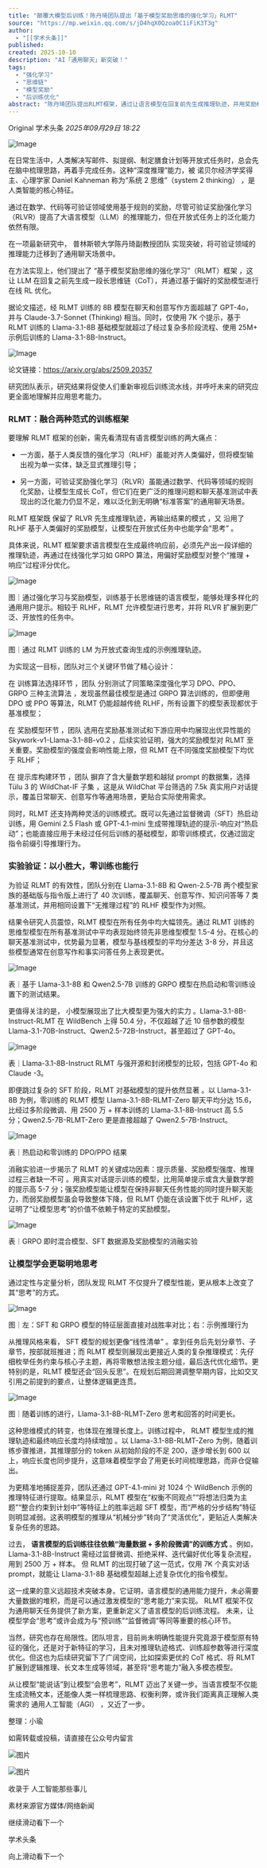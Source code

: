 ```yaml
---
title: "颠覆大模型后训练！陈丹琦团队提出「基于模型奖励思维的强化学习」RLMT"
source: "https://mp.weixin.qq.com/s/jD4hqX0Qzoa0C1iFiK3T3g"
author:
  - "[[学术头条]]"
published:
created: 2025-10-10
description: "AI「通用聊天」新突破！"
tags:
  - "强化学习"
  - "思维链"
  - "模型奖励"
  - "后训练优化"
abstract: "陈丹琦团队提出RLMT框架，通过让语言模型在回复前先生成推理轨迹，并用奖励模型优化，显著提升了模型在开放式任务上的表现，仅用少量数据就超越了传统多阶段训练的效果。"
---
```

Original 学术头条 *2025年09月29日 18:22*

![Image](https://mmbiz.qpic.cn/mmbiz_jpg/5qv5QsBmI9CBfgO44xVSQsBnx39JDv2b1oaCCRMic5QV35k4CG9uib0R9ibPXHXTIXjYkNW0yT9IZ4NWic4xHJiapng/640?wx_fmt=jpeg&from=appmsg&tp=webp&wxfrom=5&wx_lazy=1#imgIndex=0)

  

在日常生活中，人类解决写邮件、拟提纲、制定膳食计划等开放式任务时，总会先在脑中梳理思路，再着手完成任务。这种“深度推理”能力，被 诺贝尔经济学奖得主、心理学家 Daniel Kahneman 称为“系统 2 思维”（system 2 thinking） ，是人类智能的核心特征。

  

通过在数学、代码等可验证领域使用基于规则的奖励，尽管可验证奖励强化学习（RLVR）提高了大语言模型（LLM）的推理能力，但在开放式任务上的泛化能力依然有限。

  

在一项最新研究中， 普林斯顿大学陈丹琦副教授团队 实现突破，将可验证领域的推理能力迁移到了通用聊天场景中。

  

在方法实现上，他们提出了 “基于模型奖励思维的强化学习”（RLMT）框架 ，这让 LLM 在回复之前先生成一段长思维链（CoT），并通过基于偏好的奖励模型进行在线 RL 优化。

  

据论文描述，经 RLMT 训练的 8B 模型在聊天和创意写作方面超越了 GPT-4o，并与 Claude-3.7-Sonnet (Thinking) 相当。同时，仅使用 7K 个提示，基于 RLMT 训练的 Llama-3.1-8B 基础模型就超过了经过复杂多阶段流程、使用 25M+ 示例后训练的 Llama-3.1-8B-Instruct。

  

![Image](https://mmbiz.qpic.cn/mmbiz_png/5qv5QsBmI9CBfgO44xVSQsBnx39JDv2bveoGpv1MrpiaQdY9U5syicAjeas6N9nLyerwRuUBsGK9pe2HJlTwXsVg/640?wx_fmt=png&from=appmsg&tp=webp&wxfrom=5&wx_lazy=1#imgIndex=1)

论文链接：https://arxiv.org/abs/2509.20357

  

研究团队表示，研究结果将促使人们重新审视后训练流水线，并呼吁未来的研究应更全面地理解并应用思考能力。

  

  

### RLMT：融合两种范式的训练框架

  

要理解 RLMT 框架的创新，需先看清现有语言模型训练的两大痛点：

  

- 一方面，基于人类反馈的强化学习（RLHF）虽能对齐人类偏好，但将模型输出视为单一实体，缺乏显式推理引导；

  

- 另一方面，可验证奖励强化学习（RLVR）虽能通过数学、代码等领域的规则化奖励，让模型生成长 CoT，但它们在更广泛的推理问题和聊天基准测试中表现出的泛化能力仍显不足，难以泛化到无明确“标准答案”的通用聊天场景。

  

RLMT 框架既 保留了 RLVR 先生成推理轨迹，再输出结果的模式 ，又 沿用了 RLHF 基于人类偏好的奖励模型，让模型在开放式任务中也能学会“思考” 。

  

具体来说，RLMT 框架要求语言模型在生成最终响应前，必须先产出一段详细的推理轨迹，再通过在线强化学习如 GRPO 算法，用偏好奖励模型对整个“推理 + 响应”过程评分优化。

  

![Image](https://mmbiz.qpic.cn/mmbiz_png/5qv5QsBmI9CBfgO44xVSQsBnx39JDv2b06d4dYcoORxedu7v9eaKv7JZm15XadWTFPhBKVpnDicKpvJAWUqPgTA/640?wx_fmt=png&from=appmsg&tp=webp&wxfrom=5&wx_lazy=1#imgIndex=2)

图｜通过强化学习与奖励模型，训练基于长思维链的语言模型，能够处理多样化的通用用户提示。相较于 RLHF，RLMT 允许模型进行思考，并将 RLVR 扩展到更广泛、开放性的任务中。

  

![Image](https://mmbiz.qpic.cn/mmbiz_png/5qv5QsBmI9CBfgO44xVSQsBnx39JDv2buQjHV0bgsgSESCk4WvI0s43AYuAv97fk788ImFCSpueFLicQibvpy0Hw/640?wx_fmt=png&from=appmsg&tp=webp&wxfrom=5&wx_lazy=1#imgIndex=3)

图｜通过 RLMT 训练的 LM 为开放式查询生成的示例推理轨迹。

  

为实现这一目标，团队对三个关键环节做了精心设计：

  

在 训练算法选择环节 ，团队 分别测试了同策略深度强化学习 DPO、PPO、GRPO 三种主流算法 ，发现虽然最佳模型是通过 GRPO 算法训练的，但即便用 DPO 或 PPO 等算法，RLMT 仍能超越传统 RLHF，所有设置下的模型表现都优于基准模型；

  

在 奖励模型环节 ，团队 选用在奖励基准测试和下游应用中均展现出优异性能的 Skywork-v1-Llama-3.1-8B-v0.2 ，后续实验证明，强大的奖励模型对 RLMT 至关重要。奖励模型的强度会影响性能上限，但 RLMT 在不同强度奖励模型下均优于 RLHF；

  

在 提示库构建环节 ，团队 摒弃了含大量数学题和越狱 prompt 的数据集，选择 Tülu 3 的 WildChat-IF 子集 ，这是从 WildChat 平台筛选的 7.5k 真实用户对话提示，覆盖日常聊天、创意写作等通用场景，更贴合实际使用需求。

  

同时，RLMT 还支持两种灵活的训练模式。既可以先通过监督微调（SFT）热启动训练，用 Gemini 2.5 Flash 或 GPT-4.1-mini 生成带推理轨迹的提示-响应对“热启动”；也能直接应用于未经过任何后训练的基础模型，即零训练模式，仅通过固定指令前缀引导推理行为。

  

  

### 实验验证：以小胜大，零训练也能行

为验证 RLMT 的有效性，团队分别在 Llama-3.1-8B 和 Qwen-2.5-7B 两个模型家族的基础版与指令版上进行了 40 次训练，覆盖聊天、创意写作、知识问答等 7 类基准测试，并用相同设置下“无推理过程”的 RLHF 模型作为对照。

  

结果令研究人员震惊，RLMT 模型在所有任务中均大幅领先。通过 RLMT 训练的思维型模型在所有基准测试中平均表现始终领先非思维型模型 1.5-4 分。在核心的聊天基准测试中，优势最为显著，模型与基线模型的平均分差达 3-8 分，并且这些模型通常在创意写作和事实问答任务上表现更优。

  

![Image](https://mp.weixin.qq.com/s/www.w3.org/2000/svg'%20xmlns:xlink='http://www.w3.org/1999/xlink'%3E%3Ctitle%3E%3C/title%3E%3Cg%20stroke='none'%20stroke-width='1'%20fill='none'%20fill-rule='evenodd'%20fill-opacity='0'%3E%3Cg%20transform='translate(-249.000000,%20-126.000000)'%20fill='%23FFFFFF'%3E%3Crect%20x='249'%20y='126'%20width='1'%20height='1'%3E%3C/rect%3E%3C/g%3E%3C/g%3E%3C/svg%3E)

表｜基于 Llama-3.1-8B 和 Qwen2.5-7B 训练的 GRPO 模型在热启动和零训练设置下的测试结果。

  

更值得关注的是， 小模型展现出了比大模型更为强大的实力 。Llama-3.1-8B-Instruct-RLMT 在 WildBench 上得 50.4 分，不仅超越了近 10 倍参数的模型 Llama-3.1-70B-Instruct、Qwen2.5-72B-Instruct，甚至超过了 GPT-4o。

  

![Image](https://mp.weixin.qq.com/s/www.w3.org/2000/svg'%20xmlns:xlink='http://www.w3.org/1999/xlink'%3E%3Ctitle%3E%3C/title%3E%3Cg%20stroke='none'%20stroke-width='1'%20fill='none'%20fill-rule='evenodd'%20fill-opacity='0'%3E%3Cg%20transform='translate(-249.000000,%20-126.000000)'%20fill='%23FFFFFF'%3E%3Crect%20x='249'%20y='126'%20width='1'%20height='1'%3E%3C/rect%3E%3C/g%3E%3C/g%3E%3C/svg%3E)

表｜Llama-3.1-8B-Instruct RLMT 与强开源和封闭模型的比较，包括 GPT-4o 和Claude -3。

  

即便跳过复杂的 SFT 阶段，RLMT 对基础模型的提升依然显著 。以 Llama-3.1-8B 为例，零训练的 RLMT 模型 Llama-3.1-8B-RLMT-Zero 聊天平均分达 15.6，比经过多阶段微调、用 2500 万 + 样本训练的 Llama-3.1-8B-Instruct 高 5.5 分；Qwen2.5-7B-RLMT-Zero 更是直接超越了 Qwen2.5-7B-Instruct。

  

![Image](https://mp.weixin.qq.com/s/www.w3.org/2000/svg'%20xmlns:xlink='http://www.w3.org/1999/xlink'%3E%3Ctitle%3E%3C/title%3E%3Cg%20stroke='none'%20stroke-width='1'%20fill='none'%20fill-rule='evenodd'%20fill-opacity='0'%3E%3Cg%20transform='translate(-249.000000,%20-126.000000)'%20fill='%23FFFFFF'%3E%3Crect%20x='249'%20y='126'%20width='1'%20height='1'%3E%3C/rect%3E%3C/g%3E%3C/g%3E%3C/svg%3E)

表｜热启动和零训练的 DPO/PPO 结果

  

消融实验进一步揭示了 RLMT 的关键成功因素：提示质量、奖励模型强度、推理过程三者缺一不可 。用真实对话提示训练的模型，比用简单提示或含大量数学题的提示高 5-7 分；强奖励模型能让模型在保持非聊天任务性能的同时提升聊天能力，而弱奖励模型虽会导致整体下降，但 RLMT 仍能在该设置下优于 RLHF，这证明了“让模型思考”的价值不依赖于特定的奖励模型。

  

![Image](https://mp.weixin.qq.com/s/www.w3.org/2000/svg'%20xmlns:xlink='http://www.w3.org/1999/xlink'%3E%3Ctitle%3E%3C/title%3E%3Cg%20stroke='none'%20stroke-width='1'%20fill='none'%20fill-rule='evenodd'%20fill-opacity='0'%3E%3Cg%20transform='translate(-249.000000,%20-126.000000)'%20fill='%23FFFFFF'%3E%3Crect%20x='249'%20y='126'%20width='1'%20height='1'%3E%3C/rect%3E%3C/g%3E%3C/g%3E%3C/svg%3E)

表｜GRPO 即时混合模型、SFT 数据源及奖励模型的消融实验

  

  

### 让模型学会更聪明地思考

通过定性与定量分析，团队发现 RLMT 不仅提升了模型性能，更从根本上改变了其“思考”的方式。

  

![Image](https://mp.weixin.qq.com/s/www.w3.org/2000/svg'%20xmlns:xlink='http://www.w3.org/1999/xlink'%3E%3Ctitle%3E%3C/title%3E%3Cg%20stroke='none'%20stroke-width='1'%20fill='none'%20fill-rule='evenodd'%20fill-opacity='0'%3E%3Cg%20transform='translate(-249.000000,%20-126.000000)'%20fill='%23FFFFFF'%3E%3Crect%20x='249'%20y='126'%20width='1'%20height='1'%3E%3C/rect%3E%3C/g%3E%3C/g%3E%3C/svg%3E)

图｜左：SFT 和 GRPO 模型的特征层面直接对战胜率对比；右：示例推理行为

  

从推理风格来看， SFT 模型的规划更像“线性清单” 。拿到任务后先划分章节、子章节，按部就班推进；而 RLMT 模型则展现出更接近人类的复杂推理模式：先仔细枚举任务约束与核心子主题，再将零散想法按主题分组，最后迭代优化细节。更特别的是，RLMT 模型还会“回头反思”。在规划后期回溯调整早期内容，比如交叉引用之前提到的要点，让整体逻辑更连贯。

  

![Image](https://mp.weixin.qq.com/s/www.w3.org/2000/svg'%20xmlns:xlink='http://www.w3.org/1999/xlink'%3E%3Ctitle%3E%3C/title%3E%3Cg%20stroke='none'%20stroke-width='1'%20fill='none'%20fill-rule='evenodd'%20fill-opacity='0'%3E%3Cg%20transform='translate(-249.000000,%20-126.000000)'%20fill='%23FFFFFF'%3E%3Crect%20x='249'%20y='126'%20width='1'%20height='1'%3E%3C/rect%3E%3C/g%3E%3C/g%3E%3C/svg%3E)

图｜随着训练的进行，Llama-3.1-8B-RLMT-Zero 思考和回答的时间更长。

  

这种思维模式的转变，也体现在推理长度上。训练过程中， RLMT 模型生成的推理轨迹和最终响应长度均持续增加 。以 Llama-3.1-8B-RLMT-Zero 为例，随着训练步骤推进，其推理部分的 token 从初始阶段的不足 200，逐步增长到 600 以上，响应长度也同步提升，这意味着模型学会了用更长时间梳理思路，而非仓促输出。

  

为更精准地捕捉差异，团队还通过 GPT-4.1-mini 对 1024 个 WildBench 示例的推理特征进行提取。结果显示，RLMT 模型在“权衡不同观点”“将想法归类为主题”“整合约束到计划中”等特征上的胜率远超 SFT 模型，而“严格的分步结构”特征则明显减弱。这表明模型的推理从“机械分步”转向了“灵活优化”，更贴近人类解决复杂任务的思路。

  

过去， **语言模型的后训练往往依赖“海量数据 + 多阶段微调”的训练方式** 。例如，Llama-3.1-8B-Instruct 需经过监督微调、拒绝采样、迭代偏好优化等复杂流程，用到 2500 万 + 样本。 但 RLMT 的出现打破了这一范式，仅用 7K 个真实对话 prompt，就能让 Llama-3.1-8B 基础模型超越上述复杂优化的指令模型。

  

这一成果的意义远超技术突破本身。它证明，语言模型的通用能力提升，未必需要大量数据的堆积，而是可以通过激发模型的“思考能力”来实现。 RLMT 框架不仅为通用聊天任务提供了新方案，更重新定义了语言模型的后训练流程。 未来，让模型学会“思考”或许会成为与“预训练”“监督微调”等同等重要的核心环节。

  

当然，研究也存在局限性。团队坦言，目前尚未明确性能提升究竟源于模型原有特征的强化，还是对于新特征的学习，且未对推理轨迹格式、训练超参数等进行深度优化。但这也为后续研究留下了广阔空间，比如探索更优的 CoT 格式、将 RLMT 扩展到逻辑推理、长文本生成等领域，甚至将“思考能力”融入多模态模型。

  

从让模型“能说话”到让模型“会思考”，RLMT 迈出了关键一步。当语言模型不仅能生成流畅文本，还能像人类一样梳理思路、权衡利弊，或许我们距离真正理解人类需求的 通用人工智能（AGI） ，又近了一步。

  

整理：小瑜

如需转载或投稿，请直接在公众号内留言

  

![图片](https://mp.weixin.qq.com/s/www.w3.org/2000/svg'%20xmlns:xlink='http://www.w3.org/1999/xlink'%3E%3Ctitle%3E%3C/title%3E%3Cg%20stroke='none'%20stroke-width='1'%20fill='none'%20fill-rule='evenodd'%20fill-opacity='0'%3E%3Cg%20transform='translate(-249.000000,%20-126.000000)'%20fill='%23FFFFFF'%3E%3Crect%20x='249'%20y='126'%20width='1'%20height='1'%3E%3C/rect%3E%3C/g%3E%3C/g%3E%3C/svg%3E)

  

![图片](https://mp.weixin.qq.com/s/www.w3.org/2000/svg'%20xmlns:xlink='http://www.w3.org/1999/xlink'%3E%3Ctitle%3E%3C/title%3E%3Cg%20stroke='none'%20stroke-width='1'%20fill='none'%20fill-rule='evenodd'%20fill-opacity='0'%3E%3Cg%20transform='translate(-249.000000,%20-126.000000)'%20fill='%23FFFFFF'%3E%3Crect%20x='249'%20y='126'%20width='1'%20height='1'%3E%3C/rect%3E%3C/g%3E%3C/g%3E%3C/svg%3E)

收录于 人工智能那些事儿

素材来源官方媒体/网络新闻

继续滑动看下一个

学术头条

向上滑动看下一个
